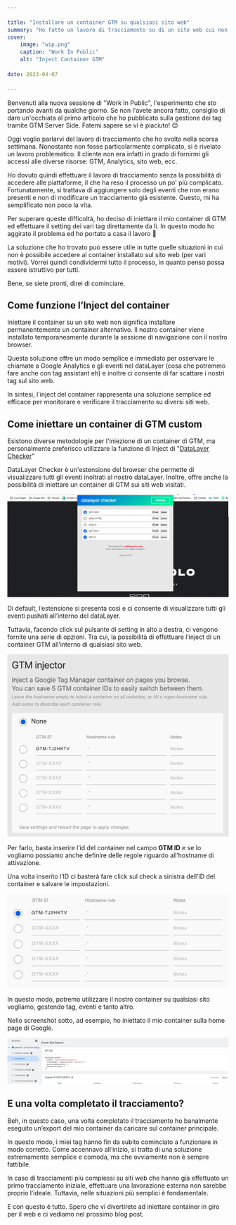```yaml
---

title: "Installare un container GTM su qualsiasi sito web"
summary: "Ho fatto un lavoro di tracciamento su di un sito web cui non avevo alcun accesso. Ci sono riuscito grazie all'inject del container e dato che è estremamente utile, vediamo insieme come fare."
cover:
    image: "wip.png"
    caption: "Work In Public"
    alt: "Inject Container GTM"
    
date: 2023-04-07

---
```


Benvenuti alla nuova sessione di "Work In Public", l'esperimento che sto portando avanti da qualche giorno. Se non l'avete ancora fatto, consiglio di dare un'occhiata al primo articolo che ho pubblicato sulla gestione dei tag tramite GTM Server Side. Fatemi sapere se vi è piaciuto! 😊

Oggi voglio parlarvi del lavoro di tracciamento che ho svolto nella scorsa settimana. Nonostante non fosse particolarmente complicato, si è rivelato un lavoro problematico. Il cliente non era infatti in grado di fornirmi gli accessi alle diverse risorse: GTM, Analytics, sito web, ecc. 

Ho dovuto quindi effettuare il lavoro di tracciamento senza la possibilità di accedere alle piattaforme, il che ha reso il processo un po' più complicato. Fortunatamente, si trattava di aggiungere solo degli eventi che non erano presenti e non di modificare un tracciamento già esistente. Questo, mi ha semplificato non poco la vita. 

Per superare queste difficoltà, ho deciso di iniettare il mio container di GTM ed effettuare il setting dei vari tag direttamente da lì. In questo modo ho aggirato il problema ed ho portato a casa il lavoro 🚀

La soluzione che ho trovato può essere utile in tutte quelle situazioni in cui non è possibile accedere al container installato sul sito web (per vari motivi). Vorrei quindi condividermi tutto il processo, in quanto penso possa essere istruttivo per tutti.

Bene, se siete pronti, direi di cominciare. 

## Come funzione l’Inject del container
Iniettare il container su un sito web non significa installare permanentemente un container alternativo. Il nostro container viene installato temporaneamente durante la sessione di navigazione con il nostro browser.

Questa soluzione offre un modo semplice e immediato per osservare le chiamate a Google Analytics e gli eventi nel dataLayer (cosa che potremmo fare anche con tag assistant eh) e inoltre ci consente di far scattare i nostri tag sul sito web. 

In sintesi, l'inject del container rappresenta una soluzione semplice ed efficace per monitorare e verificare il tracciamento su diversi siti web.

## Come iniettare un container di GTM custom
Esistono diverse metodologie per l'iniezione di un container di GTM, ma personalmente preferisco utilizzare la funzione di Inject di "[DataLayer Checker](https://chrome.google.com/webstore/detail/datalayer-checker/ffljdddodmkedhkcjhpmdajhjdbkogke)" 

DataLayer Checker è un'estensione del browser che permette di visualizzare tutti gli eventi inoltrati al nostro dataLayer. Inoltre, offre anche la possibilità di iniettare un container di GTM sui siti web visitati.

![](index/image%202.png)

Di default, l’estensione si presenta così e ci consente di visualizzare tutti gli eventi pushati all’interno del dataLayer.

Tuttavia, facendo click sul pulsante di setting in alto a destra, ci vengono fornite una serie di opzioni. Tra cui, la possibilità di effettuare l’inject di un container GTM all’interno di qualsiasi sito web.

![](index/image.png)

Per farlo, basta inserire l’id del container nel campo **GTM ID** e se lo vogliamo possiamo anche definire delle regole riguardo all’hostname di attivazione. 

Una volta inserito l’ID ci basterà fare click sul check a sinistra dell’ID del container e salvare le impostazioni. 

![](index/image%202%203.png)

In questo modo, potremo utilizzare il nostro container su qualsiasi sito vogliamo, gestendo tag, eventi e tanto altro. 

Nello screenshot sotto, ad esempio, ho iniettato il mio container sulla home page di Google.

![](index/image%202%203%204.png)

## E una volta completato il tracciamento?
Beh, in questo caso, una volta completato il tracciamento ho banalmente eseguito un’export del mio container da caricare sul container principale. 

In questo modo, i miei tag hanno fin da subito cominciato a funzionare in modo corretto. Come accennavo all’inizio, si tratta di una soluzione estremamente semplice e comoda, ma che ovviamente non è sempre fattibile. 

In caso di tracciamenti più complessi su siti web che hanno già effettuato un primo tracciamento iniziale, effettuare una lavorazione esterna non sarebbe proprio l’ideale. Tuttavia, nelle situazioni più semplici è fondamentale. 

E con questo è tutto. Spero che vi divertirete ad iniettare container in giro per il web e ci vediamo nel prossimo blog post. 